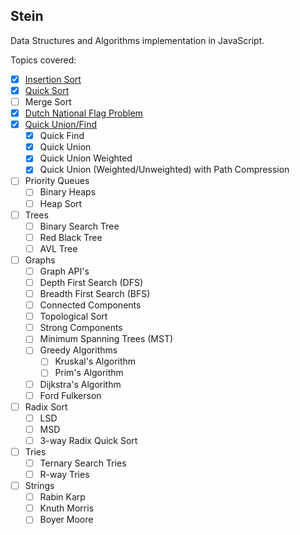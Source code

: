 ## Stein
Data Structures and Algorithms implementation in JavaScript.

Topics covered:

- [x] [Insertion Sort](javascript/algorithms/sorts/insertion.js)
- [x] [Quick Sort](javascript/algorithms/sorts/quick-sort.js)
- [ ] Merge Sort
- [x] [Dutch National Flag Problem](javascript/algorithms/sorts/quick-sort.js#L180)
- [x] [Quick Union/Find](javascript/algorithms/quick-find-union/index.js)
    - [x] Quick Find
    - [x] Quick Union
    - [x] Quick Union Weighted
    - [x] Quick Union (Weighted/Unweighted) with Path Compression
- [ ] Priority Queues
    - [ ] Binary Heaps
    - [ ] Heap Sort
- [ ] Trees
    - [ ] Binary Search Tree
    - [ ] Red Black Tree
    - [ ] AVL Tree
- [ ] Graphs
    - [ ] Graph API's
    - [ ] Depth First Search (DFS)
    - [ ] Breadth First Search (BFS)
    - [ ] Connected Components
    - [ ] Topological Sort
    - [ ] Strong Components
    - [ ] Minimum Spanning Trees (MST)
    - [ ] Greedy Algorithms
        - [ ] Kruskal's Algorithm
        - [ ] Prim's  Algorithm
    - [ ] Dijkstra's Algorithm
    - [ ] Ford Fulkerson
- [ ] Radix Sort
    - [ ] LSD
    - [ ] MSD
    - [ ] 3-way Radix Quick Sort
- [ ] Tries
    - [ ] Ternary Search Tries
    - [ ] R-way Tries
- [ ] Strings
    - [ ] Rabin Karp
    - [ ] Knuth Morris
    - [ ] Boyer Moore
